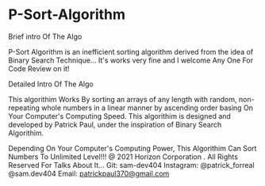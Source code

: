 # P-Sort-Algorithm
Brief intro Of The Algo

P-Sort Algorithm is an inefficient sorting algorithm derived from the
idea of Binary Search Technique... It's works very fine and I welcome
Any One For Code Review on it! 

Detailed Intro Of The Algo

  This algorithim Works By sorting an arrays of any length with random,
  non-repeating whole numbers in a linear manner by ascending order 
  basing On Your Computer's Computing Speed.
  This algorithim is designed and developed by Patrick Paul, under the
  inspiration of Binary Search Algorithim.
  
  Depending On Your Computer's Computing Power, This Algorithim Can Sort 
  Numbers To Unlimited Level!!! 
  @ 2021 Horizon Corporation . All Rights Reserved
  For Talks About It... 
    Git: sam-dev404
    Instagram: @patrick_forreal
               @sam.dev404 
    Email: patrickpaul370@gmail.com
